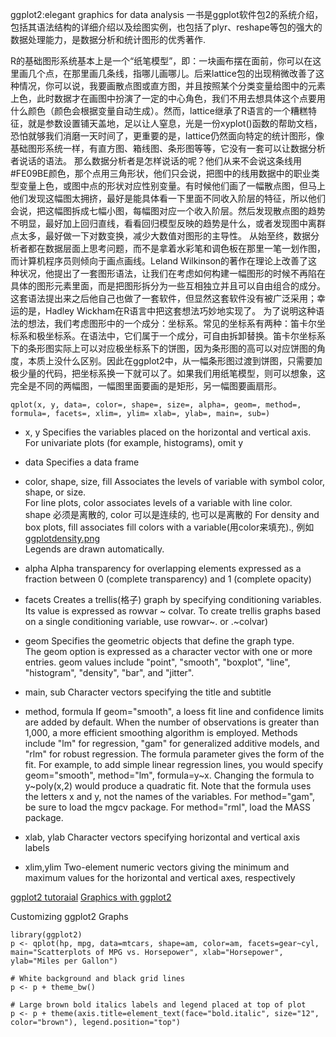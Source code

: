 ggplot2:elegant graphics for data analysis 一书是ggplot软件包2的系统介绍，包括其语法结构的详细介绍以及绘图实例，也包括了plyr、reshape等包的强大的数据处理能力，是数据分析和统计图形的优秀著作.

R的基础图形系统基本上是一个“纸笔模型”，即：一块画布摆在面前，你可以在这里画几个点，在那里画几条线，指哪儿画哪儿。后来lattice包的出现稍微改善了这种情况，你可以说，我要画散点图或直方图，并且按照某个分类变量给图中的元素上色，此时数据才在画图中扮演了一定的中心角色，我们不用去想具体这个点要用什么颜色（颜色会根据变量自动生成）。然而，lattice继承了R语言的一个糟糕特征，就是参数设置铺天盖地，足以让人窒息，光是一份xyplot()函数的帮助文档，恐怕就够我们消磨一天时间了，更重要的是，lattice仍然面向特定的统计图形，像基础图形系统一样，有直方图、箱线图、条形图等等，它没有一套可以让数据分析者说话的语法。
那么数据分析者是怎样说话的呢？他们从来不会说这条线用#FE09BE颜色，那个点用三角形状，他们只会说，把图中的线用数据中的职业类型变量上色，或图中点的形状对应性别变量。有时候他们画了一幅散点图，但马上他们发现这幅图太拥挤，最好是能具体看一下里面不同收入阶层的特征，所以他们会说，把这幅图拆成七幅小图，每幅图对应一个收入阶层。然后发现散点图的趋势不明显，最好加上回归直线，看看回归模型反映的趋势是什么，或者发现图中离群点太多，最好做一下对数变换，减少大数值对图形的主导性。
从始至终，数据分析者都在数据层面上思考问题，而不是拿着水彩笔和调色板在那里一笔一划作图，而计算机程序员则倾向于画点画线。Leland Wilkinson的著作在理论上改善了这种状况，他提出了一套图形语法，让我们在考虑如何构建一幅图形的时候不再陷在具体的图形元素里面，而是把图形拆分为一些互相独立并且可以自由组合的成分。这套语法提出来之后他自己也做了一套软件，但显然这套软件没有被广泛采用；幸运的是，Hadley Wickham在R语言中把这套想法巧妙地实现了。
为了说明这种语法的想法，我们考虑图形中的一个成分：坐标系。常见的坐标系有两种：笛卡尔坐标系和极坐标系。在语法中，它们属于一个成分，可自由拆卸替换。笛卡尔坐标系下的条形图实际上可以对应极坐标系下的饼图，因为条形图的高可以对应饼图的角度，本质上没什么区别。因此在ggplot2中，从一幅条形图过渡到饼图，只需要加极少量的代码，把坐标系换一下就可以了。如果我们用纸笔模型，则可以想象，这完全是不同的两幅图，一幅图里面要画的是矩形，另一幅图要画扇形。

```
qplot(x, y, data=, color=, shape=, size=, alpha=, geom=, method=, formula=, facets=, xlim=, ylim= xlab=, ylab=, main=, sub=)
```
- x, y	Specifies the variables placed on the horizontal and vertical axis. 
For univariate plots (for example, histograms), omit y

- data	Specifies a data frame

- color, shape, size, fill	Associates the levels of variable with symbol color, shape, or size.   
For line plots, color associates levels of a variable with line color.   
shape 必须是离散的, color 可以是连续的, 也可以是离散的
For density and box plots, fill associates fill colors with a variable(用color来填充)., 例如[ggplotdensity.png](http://www.statmethods.net/advgraphs/images/ggplotdensity.png)  
Legends are drawn automatically.

- alpha	Alpha transparency for overlapping elements expressed as a fraction between 0 (complete transparency) and 1 (complete opacity)

- facets	Creates a trellis(格子) graph by specifying conditioning variables.   
Its value is expressed as rowvar ~ colvar. 
To create trellis graphs based on a single conditioning variable, use rowvar~. or .~colvar)

- geom	Specifies the geometric objects that define the graph type.   
The geom option is expressed as a character vector with one or more entries. geom values include "point", "smooth", "boxplot", "line", "histogram", "density", "bar", and "jitter".

- main, sub	Character vectors specifying the title and subtitle

- method, formula	If geom="smooth", a loess fit line and confidence limits are added by default. 
When the number of observations is greater than 1,000, a more efficient smoothing algorithm is employed. 
Methods include "lm" for regression, "gam" for generalized additive models, and "rlm" for robust regression. 
The formula parameter gives the form of the fit. 
For example, to add simple linear regression lines, you would specify geom="smooth", method="lm", formula=y~x. Changing the formula to y~poly(x,2) would produce a quadratic fit. Note that the formula uses the letters x and y, not the names of the variables. 
For method="gam", be sure to load the mgcv package. For method="rml", load the MASS package.

- xlab, ylab	Character vectors specifying horizontal and vertical axis labels

- xlim,ylim	Two-element numeric vectors giving the minimum and maximum values for the horizontal and vertical axes, respectively

[ggplot2 tutoraial](https://github.com/echen/ggplot2-tutorial/blob/master/README.md)
[Graphics with ggplot2](http://www.statmethods.net/advgraphs/ggplot2.html)

Customizing ggplot2 Graphs
```
library(ggplot2)
p <- qplot(hp, mpg, data=mtcars, shape=am, color=am, facets=gear~cyl, main="Scatterplots of MPG vs. Horsepower", xlab="Horsepower", ylab="Miles per Gallon")

# White background and black grid lines
p <- p + theme_bw()

# Large brown bold italics labels and legend placed at top of plot
p <- p + theme(axis.title=element_text(face="bold.italic", size="12", color="brown"), legend.position="top")
```
